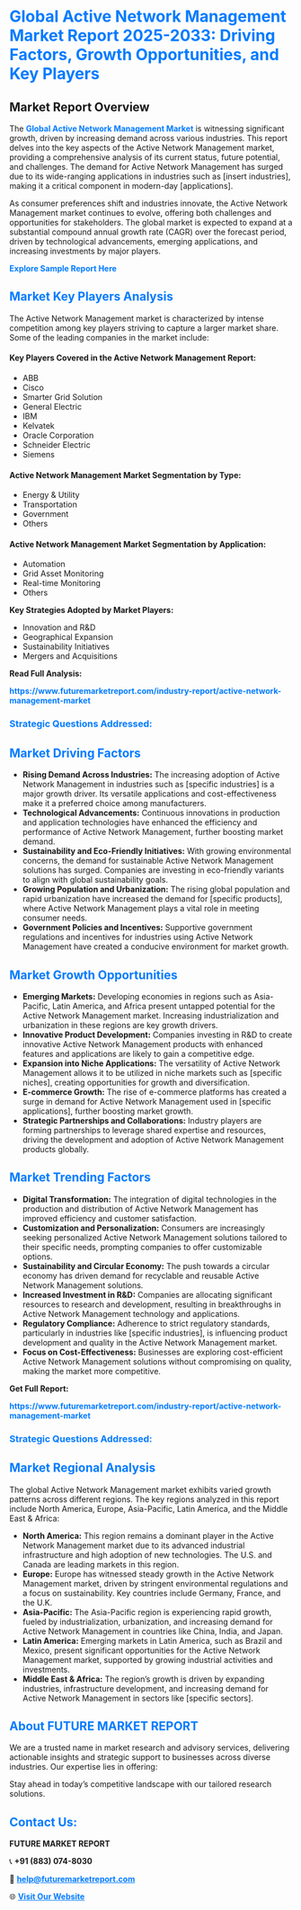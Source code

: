 <h1 style="color: #007BFF;">Global Active Network Management Market Report 2025-2033: Driving Factors, Growth Opportunities, and Key Players</h1>

<section id="overview">
<h2>Market Report Overview</h2>
<p>The <a href="https://www.futuremarketreport.com/industry-report/active-network-management-market" style="color: #007BFF; text-decoration: none;"><strong>Global Active Network Management Market</strong></a> is witnessing significant growth, driven by increasing demand across various industries. This report delves into the key aspects of the Active Network Management market, providing a comprehensive analysis of its current status, future potential, and challenges. The demand for Active Network Management has surged due to its wide-ranging applications in industries such as [insert industries], making it a critical component in modern-day [applications].</p>
<p>As consumer preferences shift and industries innovate, the Active Network Management market continues to evolve, offering both challenges and opportunities for stakeholders. The global market is expected to expand at a substantial compound annual growth rate (CAGR) over the forecast period, driven by technological advancements, emerging applications, and increasing investments by major players.</p>
</section>

<section id="overview">
<p><a href="https://www.futuremarketreport.com/request-sample/reportId=103260" style="color: #007BFF; text-decoration: none;"><strong>Explore Sample Report Here</strong></a></p>
</section>

<section id="key-players">
<h2 style="color: #007BFF;">Market Key Players Analysis</h2>
<p>The Active Network Management market is characterized by intense competition among key players striving to capture a larger market share. Some of the leading companies in the market include:</p>
<h4>Key Players Covered in the Active Network Management Report:</h4>
<ul><li>ABB</li><li>Cisco</li><li>Smarter Grid Solution</li><li>General Electric</li><li>IBM</li><li>Kelvatek</li><li>Oracle Corporation</li><li>Schneider Electric</li><li>Siemens</li></ul>
<h4>Active Network Management Market Segmentation by Type:</h4>
<ul><li>Energy &amp; Utility</li><li>Transportation</li><li>Government</li><li>Others</li></ul>

<h4>Active Network Management Market Segmentation by Application:</h4>
<ul><li>Automation</li><li>Grid Asset Monitoring</li><li>Real-time Monitoring</li><li>Others</li></ul>
<p><strong>Key Strategies Adopted by Market Players:</strong></p>
<ul>
<li>Innovation and R&D</li>
<li>Geographical Expansion</li>
<li>Sustainability Initiatives</li>
<li>Mergers and Acquisitions</li>
</ul>
</section>

<section>
<p><strong>Read Full Analysis: </strong></p><a href="https://www.futuremarketreport.com/industry-report/active-network-management-market" style="color: #007BFF; text-decoration: none;"><strong>https://www.futuremarketreport.com/industry-report/active-network-management-market</strong></a>
<h3 style="color: #007BFF;">Strategic Questions Addressed:</h3>
</section>

<section id="driving-factors">
<h2 style="color: #007BFF;">Market Driving Factors</h2>
<ul>
<li><strong>Rising Demand Across Industries:</strong> The increasing adoption of Active Network Management in industries such as [specific industries] is a major growth driver. Its versatile applications and cost-effectiveness make it a preferred choice among manufacturers.</li>
<li><strong>Technological Advancements:</strong> Continuous innovations in production and application technologies have enhanced the efficiency and performance of Active Network Management, further boosting market demand.</li>
<li><strong>Sustainability and Eco-Friendly Initiatives:</strong> With growing environmental concerns, the demand for sustainable Active Network Management solutions has surged. Companies are investing in eco-friendly variants to align with global sustainability goals.</li>
<li><strong>Growing Population and Urbanization:</strong> The rising global population and rapid urbanization have increased the demand for [specific products], where Active Network Management plays a vital role in meeting consumer needs.</li>
<li><strong>Government Policies and Incentives:</strong> Supportive government regulations and incentives for industries using Active Network Management have created a conducive environment for market growth.</li>
</ul>
</section>

<section id="growth-opportunities">
<h2 style="color: #007BFF;">Market Growth Opportunities</h2>
<ul>
<li><strong>Emerging Markets:</strong> Developing economies in regions such as Asia-Pacific, Latin America, and Africa present untapped potential for the Active Network Management market. Increasing industrialization and urbanization in these regions are key growth drivers.</li>
<li><strong>Innovative Product Development:</strong> Companies investing in R&D to create innovative Active Network Management products with enhanced features and applications are likely to gain a competitive edge.</li>
<li><strong>Expansion into Niche Applications:</strong> The versatility of Active Network Management allows it to be utilized in niche markets such as [specific niches], creating opportunities for growth and diversification.</li>
<li><strong>E-commerce Growth:</strong> The rise of e-commerce platforms has created a surge in demand for Active Network Management used in [specific applications], further boosting market growth.</li>
<li><strong>Strategic Partnerships and Collaborations:</strong> Industry players are forming partnerships to leverage shared expertise and resources, driving the development and adoption of Active Network Management products globally.</li>
</ul>
</section>

<section id="trending-factors">
<h2 style="color: #007BFF;">Market Trending Factors</h2>
<ul>
<li><strong>Digital Transformation:</strong> The integration of digital technologies in the production and distribution of Active Network Management has improved efficiency and customer satisfaction.</li>
<li><strong>Customization and Personalization:</strong> Consumers are increasingly seeking personalized Active Network Management solutions tailored to their specific needs, prompting companies to offer customizable options.</li>
<li><strong>Sustainability and Circular Economy:</strong> The push towards a circular economy has driven demand for recyclable and reusable Active Network Management solutions.</li>
<li><strong>Increased Investment in R&D:</strong> Companies are allocating significant resources to research and development, resulting in breakthroughs in Active Network Management technology and applications.</li>
<li><strong>Regulatory Compliance:</strong> Adherence to strict regulatory standards, particularly in industries like [specific industries], is influencing product development and quality in the Active Network Management market.</li>
<li><strong>Focus on Cost-Effectiveness:</strong> Businesses are exploring cost-efficient Active Network Management solutions without compromising on quality, making the market more competitive.</li>
</ul>
</section>

<section>
<p><strong>Get Full Report: </strong></p><a href="https://www.futuremarketreport.com/industry-report/active-network-management-market" style="color: #007BFF; text-decoration: none;"><strong>https://www.futuremarketreport.com/industry-report/active-network-management-market</strong></a>
<h3 style="color: #007BFF;">Strategic Questions Addressed:</h3>
</section>


<section id="regional-analysis">
<h2 style="color: #007BFF;">Market Regional Analysis</h2>
<p>The global Active Network Management market exhibits varied growth patterns across different regions. The key regions analyzed in this report include North America, Europe, Asia-Pacific, Latin America, and the Middle East & Africa:</p>
<ul>
<li><strong>North America:</strong> This region remains a dominant player in the Active Network Management market due to its advanced industrial infrastructure and high adoption of new technologies. The U.S. and Canada are leading markets in this region.</li>
<li><strong>Europe:</strong> Europe has witnessed steady growth in the Active Network Management market, driven by stringent environmental regulations and a focus on sustainability. Key countries include Germany, France, and the U.K.</li>
<li><strong>Asia-Pacific:</strong> The Asia-Pacific region is experiencing rapid growth, fueled by industrialization, urbanization, and increasing demand for Active Network Management in countries like China, India, and Japan.</li>
<li><strong>Latin America:</strong> Emerging markets in Latin America, such as Brazil and Mexico, present significant opportunities for the Active Network Management market, supported by growing industrial activities and investments.</li>
<li><strong>Middle East & Africa:</strong> The region’s growth is driven by expanding industries, infrastructure development, and increasing demand for Active Network Management in sectors like [specific sectors].</li>
</ul>
</section>

<footer>
<h2 style="color: #007BFF;">About FUTURE MARKET REPORT</h2>
<p>We are a trusted name in market research and advisory services, delivering actionable insights and strategic support to businesses across diverse industries. Our expertise lies in offering:</p>

<p>Stay ahead in today’s competitive landscape with our tailored research solutions.</p>

<h2 style="color: #007BFF;">Contact Us:</h2>
<p><strong>FUTURE MARKET REPORT</strong></p>
<p>📞 <strong>+91 (883) 074-8030</strong></p>
<p>📧 <strong><a href="mailto:help@futuremarketreport.com" style="color: #007BFF;">help@futuremarketreport.com</a></strong></p>
<p>🌐 <strong><a href="https://www.futuremarketreport.com/" style="color: #007BFF;">Visit Our Website</a></strong></p>
</footer>